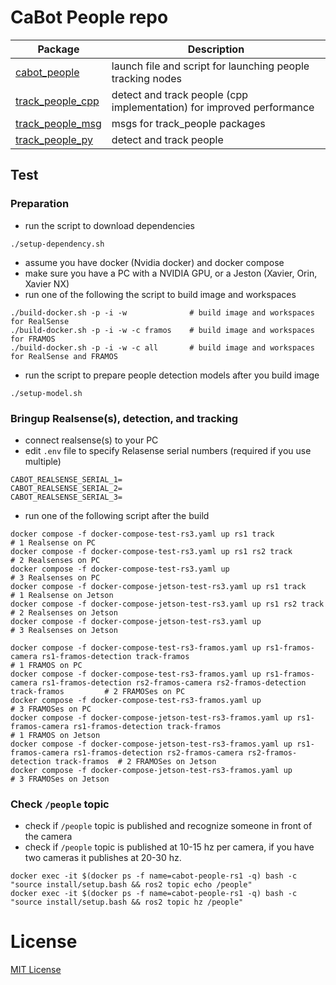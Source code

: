 # CaBot People repo

|Package|Description|
|---|---|
|[cabot_people](../cabot_people)|launch file and script for launching people tracking nodes|
|[track_people_cpp](../track_people_cpp)|detect and track people (cpp implementation) for improved performance|
|[track_people_msg](../track_people_msg)|msgs for track_people packages|
|[track_people_py](../track_people_py)|detect and track people|

## Test

### Preparation

- run the script to download dependencies

```
./setup-dependency.sh
```

- assume you have docker (Nvidia docker) and docker compose
- make sure you have a PC with a NVIDIA GPU, or a Jeston (Xavier, Orin, Xavier NX)
- run one of the following the script to build image and workspaces

```
./build-docker.sh -p -i -w              # build image and workspaces for RealSense
./build-docker.sh -p -i -w -c framos    # build image and workspaces for FRAMOS
./build-docker.sh -p -i -w -c all       # build image and workspaces for RealSense and FRAMOS
```

- run the script to prepare people detection models after you build image

```
./setup-model.sh
```

### Bringup Realsense(s), detection, and tracking

- connect realsense(s) to your PC
- edit `.env` file to specify Relasense serial numbers (required if you use multiple)
```
CABOT_REALSENSE_SERIAL_1=
CABOT_REALSENSE_SERIAL_2=
CABOT_REALSENSE_SERIAL_3=
```
- run one of the following script after the build

```
docker compose -f docker-compose-test-rs3.yaml up rs1 track                   # 1 Realsense on PC
docker compose -f docker-compose-test-rs3.yaml up rs1 rs2 track               # 2 Realsenses on PC
docker compose -f docker-compose-test-rs3.yaml up                             # 3 Realsenses on PC
docker compose -f docker-compose-jetson-test-rs3.yaml up rs1 track            # 1 Realsense on Jetson
docker compose -f docker-compose-jetson-test-rs3.yaml up rs1 rs2 track        # 2 Realsenses on Jetson
docker compose -f docker-compose-jetson-test-rs3.yaml up                      # 3 Realsenses on Jetson
```

```
docker compose -f docker-compose-test-rs3-framos.yaml up rs1-framos-camera rs1-framos-detection track-framos                                                # 1 FRAMOS on PC
docker compose -f docker-compose-test-rs3-framos.yaml up rs1-framos-camera rs1-framos-detection rs2-framos-camera rs2-framos-detection track-framos         # 2 FRAMOSes on PC
docker compose -f docker-compose-test-rs3-framos.yaml up                                                                                                    # 3 FRAMOSes on PC
docker compose -f docker-compose-jetson-test-rs3-framos.yaml up rs1-framos-camera rs1-framos-detection track-framos                                         # 1 FRAMOS on Jetson
docker compose -f docker-compose-jetson-test-rs3-framos.yaml up rs1-framos-camera rs1-framos-detection rs2-framos-camera rs2-framos-detection track-framos  # 2 FRAMOSes on Jetson
docker compose -f docker-compose-jetson-test-rs3-framos.yaml up                                                                                             # 3 FRAMOSes on Jetson
```

### Check `/people` topic

- check if `/people` topic is published and recognize someone in front of the camera
- check if `/people` topic is published at 10-15 hz per camera, if you have two cameras it publishes at 20-30 hz.

```
docker exec -it $(docker ps -f name=cabot-people-rs1 -q) bash -c "source install/setup.bash && ros2 topic echo /people"
docker exec -it $(docker ps -f name=cabot-people-rs1 -q) bash -c "source install/setup.bash && ros2 topic hz /people"
```

# License

[MIT License](LICENSE)
